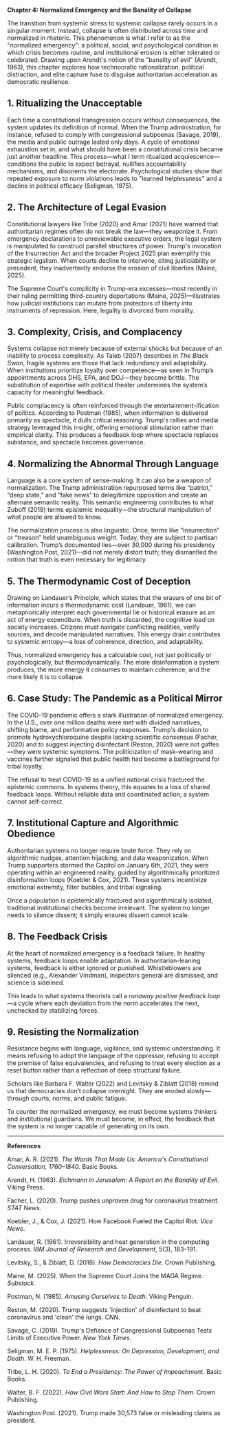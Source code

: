 **Chapter 4: Normalized Emergency and the Banality of Collapse**

The transition from systemic stress to systemic collapse rarely occurs in a singular moment. Instead, collapse is often distributed across time and normalized in rhetoric. This phenomenon is what I refer to as the "normalized emergency": a political, social, and psychological condition in which crisis becomes routine, and institutional erosion is either tolerated or celebrated. Drawing upon Arendt's notion of the "banality of evil" (Arendt, 1963), this chapter explores how technocratic rationalization, political distraction, and elite capture fuse to disguise authoritarian acceleration as democratic resilience.

## 1. Ritualizing the Unacceptable

Each time a constitutional transgression occurs without consequences, the system updates its definition of normal. When the Trump administration, for instance, refused to comply with congressional subpoenas (Savage, 2019), the media and public outrage lasted only days. A cycle of emotional exhaustion set in, and what should have been a constitutional crisis became just another headline. This process—what I term ritualized acquiescence—conditions the public to expect betrayal, nullifies accountability mechanisms, and disorients the electorate. Psychological studies show that repeated exposure to norm violations leads to "learned helplessness" and a decline in political efficacy (Seligman, 1975).


## 2. The Architecture of Legal Evasion

Constitutional lawyers like Tribe (2020) and Amar (2021) have warned that authoritarian regimes often do not break the law—they weaponize it. From emergency declarations to unreviewable executive orders, the legal system is manipulated to construct parallel structures of power. Trump's invocation of the Insurrection Act and the broader Project 2025 plan exemplify this strategic legalism. When courts decline to intervene, citing justiciability or precedent, they inadvertently endorse the erosion of civil liberties (Maine, 2025).

The Supreme Court's complicity in Trump-era excesses—most recently in their ruling permitting third-country deportations (Maine, 2025)—illustrates how judicial institutions can mutate from protectors of liberty into instruments of repression. Here, legality is divorced from morality.


## 3. Complexity, Crisis, and Complacency

Systems collapse not merely because of external shocks but because of an inability to process complexity. As Taleb (2007) describes in *The Black Swan*, fragile systems are those that lack redundancy and adaptability. When institutions prioritize loyalty over competence—as seen in Trump’s appointments across DHS, EPA, and DOJ—they become brittle. The substitution of expertise with political theater undermines the system’s capacity for meaningful feedback.

Public complacency is often reinforced through the entertainment-ification of politics. According to Postman (1985), when information is delivered primarily as spectacle, it dulls critical reasoning. Trump's rallies and media strategy leveraged this insight, offering emotional stimulation rather than empirical clarity. This produces a feedback loop where spectacle replaces substance, and spectacle becomes governance.


## 4. Normalizing the Abnormal Through Language

Language is a core system of sense-making. It can also be a weapon of normalization. The Trump administration repurposed terms like “patriot,” “deep state,” and “fake news” to delegitimize opposition and create an alternate semantic reality. This semantic engineering contributes to what Zuboff (2019) terms epistemic inequality—the structural manipulation of what people are allowed to know.

The normalization process is also linguistic. Once, terms like “insurrection” or “treason” held unambiguous weight. Today, they are subject to partisan calibration. Trump’s documented lies—over 30,000 during his presidency (Washington Post, 2021)—did not merely distort truth; they dismantled the notion that truth is even necessary for legitimacy.


## 5. The Thermodynamic Cost of Deception

Drawing on Landauer’s Principle, which states that the erasure of one bit of information incurs a thermodynamic cost (Landauer, 1961), we can metaphorically interpret each governmental lie or historical erasure as an act of energy expenditure. When truth is discarded, the cognitive load on society increases. Citizens must navigate conflicting realities, verify sources, and decode manipulated narratives. This energy drain contributes to systemic entropy—a loss of coherence, direction, and adaptability.

Thus, normalized emergency has a calculable cost, not just politically or psychologically, but thermodynamically. The more disinformation a system produces, the more energy it consumes to maintain coherence, and the more likely it is to collapse.


## 6. Case Study: The Pandemic as a Political Mirror

The COVID-19 pandemic offers a stark illustration of normalized emergency. In the U.S., over one million deaths were met with divided narratives, shifting blame, and performative policy responses. Trump's decision to promote hydroxychloroquine despite lacking scientific consensus (Facher, 2020) and to suggest injecting disinfectant (Reston, 2020) were not gaffes—they were systemic symptoms. The politicization of mask-wearing and vaccines further signaled that public health had become a battleground for tribal loyalty.

The refusal to treat COVID-19 as a unified national crisis fractured the epistemic commons. In systems theory, this equates to a loss of shared feedback loops. Without reliable data and coordinated action, a system cannot self-correct.


## 7. Institutional Capture and Algorithmic Obedience

Authoritarian systems no longer require brute force. They rely on algorithmic nudges, attention hijacking, and data weaponization. When Trump supporters stormed the Capitol on January 6th, 2021, they were operating within an engineered reality, guided by algorithmically prioritized disinformation loops (Koebler & Cox, 2021). These systems incentivize emotional extremity, filter bubbles, and tribal signaling.

Once a population is epistemically fractured and algorithmically isolated, traditional institutional checks become irrelevant. The system no longer needs to silence dissent; it simply ensures dissent cannot scale.


## 8. The Feedback Crisis

At the heart of normalized emergency is a feedback failure. In healthy systems, feedback loops enable adaptation. In authoritarian-leaning systems, feedback is either ignored or punished. Whistleblowers are silenced (e.g., Alexander Vindman), inspectors general are dismissed, and science is sidelined.

This leads to what systems theorists call a *runaway positive feedback loop*—a cycle where each deviation from the norm accelerates the next, unchecked by stabilizing forces.


## 9. Resisting the Normalization

Resistance begins with language, vigilance, and systemic understanding. It means refusing to adopt the language of the oppressor, refusing to accept the premise of false equivalencies, and refusing to treat every election as a reset button rather than a reflection of deep structural failure.

Scholars like Barbara F. Walter (2022) and Levitsky & Ziblatt (2018) remind us that democracies don’t collapse overnight. They are eroded slowly—through courts, norms, and public fatigue.

To counter the normalized emergency, we must become systems thinkers and institutional guardians. We must become, in effect, the feedback that the system is no longer capable of generating on its own.


---

**References**

Amar, A. R. (2021). *The Words That Made Us: America's Constitutional Conversation, 1760–1840*. Basic Books.

Arendt, H. (1963). *Eichmann in Jerusalem: A Report on the Banality of Evil*. Viking Press.

Facher, L. (2020). Trump pushes unproven drug for coronavirus treatment. *STAT News*.

Koebler, J., & Cox, J. (2021). How Facebook Fueled the Capitol Riot. *Vice News*.

Landauer, R. (1961). Irreversibility and heat generation in the computing process. *IBM Journal of Research and Development*, 5(3), 183–191.

Levitsky, S., & Ziblatt, D. (2018). *How Democracies Die*. Crown Publishing.

Maine, M. (2025). When the Supreme Court Joins the MAGA Regime. *Substack*.

Postman, N. (1985). *Amusing Ourselves to Death*. Viking Penguin.

Reston, M. (2020). Trump suggests 'injection' of disinfectant to beat coronavirus and 'clean' the lungs. *CNN*.

Savage, C. (2019). Trump's Defiance of Congressional Subpoenas Tests Limits of Executive Power. *New York Times*.

Seligman, M. E. P. (1975). *Helplessness: On Depression, Development, and Death*. W. H. Freeman.

Tribe, L. H. (2020). *To End a Presidency: The Power of Impeachment*. Basic Books.

Walter, B. F. (2022). *How Civil Wars Start: And How to Stop Them*. Crown Publishing.

Washington Post. (2021). Trump made 30,573 false or misleading claims as president.

